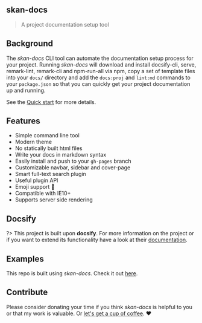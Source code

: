 ## skan-docs

> A project documentation setup tool

## Background

The _skan-docs_ CLI tool can automate the documentation setup process for your project.  Running _skan-docs_ will download and install docsify-cli, serve, remark-lint, remark-cli and npm-run-all via npm, copy a set of template files into your `docs/` directory and add the `docs:proj` and `lint:md` commands to your `package.json` so that you can quickly get your project documentation up and running.

See the [Quick start](quickstart.md) for more details.

## Features

* Simple command line tool
* Modern theme
* No statically built html files
* Write your docs in markdown syntax
* Easily install and push to your `gh-pages` branch
* Customizable navbar, sidebar and cover-page
* Smart full-text search plugin
* Useful plugin API
* Emoji support :rocket:
* Compatible with IE10+
* Supports server side rendering


## Docsify
?> This project is built upon **docsify**. For more information on the project or if you want to extend its functionality have a look at their [documentation](https://docsify.js.org/#/).

## Examples

This repo is built using _skan-docs_.  Check it out [here](https://github.com/skan-io/docs).

## Contribute

Please consider donating your time if you think _skan-docs_ is helpful to you or that my work is valuable. Or [let's get a cup of coffee](https://github.com/nickmanks/). :heart:
